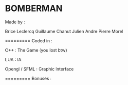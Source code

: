 BOMBERMAN
=========
Made by :

Brice		Leclercq
Guillaume 	Chanut
Julien 		Andre
Pierre 		Morel

=========
Coded in :

C++		: The Game (you lost btw)

LUA		: IA

Opengl / SFML	: Graphic Interface

=========
Bonuses : 

